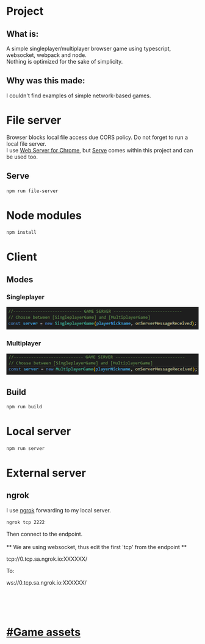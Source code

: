 # Project
## What is:
A simple singleplayer/multiplayer browser game using typescript, websocket, webpack and node.<br>
Nothing is optimized for the sake of simplicity.

## Why was this made:
I couldn't find examples of simple network-based games.

# File server
Browser blocks local file access due CORS policy. Do not forget to run a local file server.<br>
I use [Web Server for Chrome](https://chrome.google.com/webstore/detail/web-server-for-chrome/ofhbbkphhbklhfoeikjpcbhemlocgigb), but [Serve](https://www.npmjs.com/package/serve) comes within this project and can be used too.
## Serve
``` sh
npm run file-server
```

# Node modules
``` sh
npm install
```

# Client
## Modes
### Singleplayer
![Singleplayer image](/images/client-singleplayer-mode.png)
### Multiplayer
![Multiplayer image](/images/client-multiplayer-mode.png)

## Build
``` sh
npm run build
```

# Local server
``` sh
npm run server
```

# External server
## ngrok
I use [ngrok](https://ngrok.com/) forwarding to my local server.

``` sh
ngrok tcp 2222
```

Then connect to the endpoint.<br>
<br>
** We are using websocket, thus edit the first 'tcp' from the endpoint **<br>

tcp://0.tcp.sa.ngrok.io:XXXXXX/<br>

To:<br>

ws://0.tcp.sa.ngrok.io:XXXXXX/<br>

<br>
<br>
<br>

# [#Game assets](https://github.com/K1p1p/zombie-survival/blob/main/assets-source.md)
